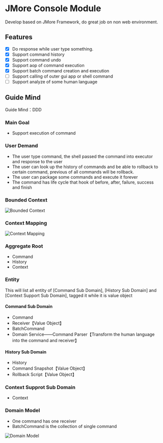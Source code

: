 # JMore Console Module

Develop based on JMore Framework, do great job on non web environment.

## Features

- [x] Do response while user type something.
- [x] Support command history
- [x] Support command undo
- [x] Support aop of command execution
- [x] Support batch command creation and execution
- [ ] Support calling of outer gui app or shell command
- [ ] Support analyze of some human language

## Guide Mind

Guide Mind：DDD

### Main Goal

* Support execution of command

### User Demand

* The user type command, the shell passed the command into executor and response to the user
* The user can look up the history of commands and be able to rollback to certain command, previous of all commands will be rollback.
* The user can package some commands and execute it forever
* The command has life cycle that hook of before, after, failure, success and finish

### Bounded Context

![Bounded Context](https://static.xuqiang.me/public/images/%E6%88%98%E7%95%A5%E8%AE%BE%E8%AE%A1%E2%80%94%E2%80%94%E9%99%90%E7%95%8C%E4%B8%8A%E4%B8%8B%E6%96%87-1.png)

### Context Mapping

![Context Mapping](https://static.xuqiang.me/public/images/%E6%88%98%E7%95%A5%E8%AE%BE%E8%AE%A1%E2%80%94%E2%80%94%E4%B8%8A%E4%B8%8B%E6%96%87%E6%98%A0%E5%B0%84%E5%9B%BE-1.png)

### Aggregate Root

* Command
* History
* Context

### Entity

This will list all entity of [Command Sub Domain], [History Sub Domain] and [Context Support Sub Domain], tagged it while it is value object

#### Command Sub Domain

* Command
* Receiver【Value Object】
* BatchCommand
* Domain Service——Command Parser【Transform the human language into the command and receiver】

#### History Sub Domain

* History
* Command Snapshot【Value Object】
* Rollback Script【Value Object】

### Context Supprot Sub Domain

* Context

### Domain Model

* One command has one receiver
* BatchCommand is the collection of single command

![Domain Model](https://static.xuqiang.me/public/images/Shell%E6%8E%A7%E5%88%B6%E5%8F%B0DDD%E8%AE%BE%E8%AE%A1-2.png)

